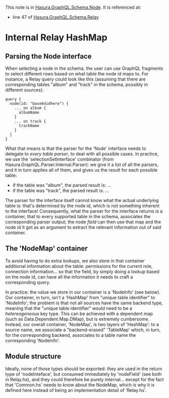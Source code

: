 This note is in [Hasura.GraphQL.Schema.Node](https://github.com/hasura/graphql-engine/blob/master/server/src-lib/Hasura/GraphQL/Schema/Node.hs#L168).
It is referenced at:
  - line 47 of [Hasura.GraphQL.Schema.Relay](https://github.com/hasura/graphql-engine/blob/master/server/src-lib/Hasura/GraphQL/Schema/Relay.hs#L47)

# Internal Relay HashMap


Parsing the Node interface
--------------------------

When selecting a node in the schema, the user can use GraphQL fragments to
select different rows based on what table the node id maps to. For instance, a
Relay query could look like this (assuming that there are corresponding tables
"album" and "track" in the schema, possibly in different sources):

    query {
      node(id: "base64idhere") {
        ... on album {
          albumName
        }
        ... on track {
          trackName
        }
      }
    }

What that means is that the parser for the 'Node' interface needs to delegate to
*every table parser*, to deal with all possible cases. In practice, we use the
'selectionSetInterface' combinator (from Hasura.GraphQL.Parser.Internal.Parser):
we give it a list of all the parsers, and it in turn applies all of them, and
gives us the result for each possible table:
  - if the table was "album", the parsed result is: ...
  - if the table was "track", the parsed result is: ...

The parser for the interface itself cannot know what the actual underlying table
is: that's determined by the node id, which is not something inherent to the
interface! Consequently, what the parser for the interface returns is a
container, that to every supported table in the schema, associates the
corresponding parser output; the node *field* can then use that map and the node
id it got as an argument to extract the relevant information out of said
container.

The 'NodeMap' container
-----------------------

To avoid having to do extra lookups, we also store in that container additional
information about the table: permissions for the current role, connection
information... so that the field, by simply doing a lookup based on the node id,
can have all the information it needs to craft a corresponding query.

In practice: the value we store in our container is a 'NodeInfo' (see
below). Our container, in turn, isn't a 'HashMap' from "unique table identifier"
to 'NodeInfo'; the problem is that not all sources have the same backend type,
meaning that the "unique table identifier" would need to be a _hetereogeneous_
key type. This can be achieved with a dependent map (such as
Data.Dependent.Map.DMap), but is extremely cumbersome. Instead, our overall
container, 'NodeMap', is two layers of 'HashMap': to a source name, we associate
a "backend-erased" 'TableMap' which, in turn, for the corresponding backend,
associates to a table name the corresponding 'NodeInfo'.

Module structure
----------------

Ideally, none of those types should be exported: they are used in the return
type of 'nodeInteface', but consumed immediately by 'nodeField' (see both in
Relay.hs), and they could therefore be purely internal... except for the fact
that 'Common.hs' needs to know about the NodeMap, which is why it is defined
here instead of being an implementation detail of 'Relay.hs'.


